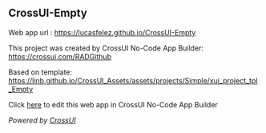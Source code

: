 ## CrossUI-Empty
Web app url : https://lucasfelez.github.io/CrossUI-Empty

This project was created by CrossUI No-Code App Builder: https://crossui.com/RADGithub

Based on template: https://linb.github.io/CrossUI_Assets/assets/projects/Simple/xui_project_tpl_Empty

Click [here](https://crossui.com/RADGithub/#!from=github&owner=lucasfelez&repo=CrossUI-Empty) to edit this web app in CrossUI No-Code App Builder

<i>Powered by [CrossUI](https://crossui.com)</i>

